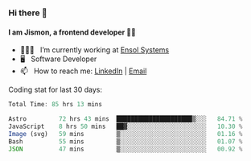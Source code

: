 ### Hi there 👋

#### I am Jismon, a frontend developer 👦🏻

- 🧑🏻‍💻   &nbsp; I’m currently working at <a href='https://www.ensolsystems.com/' target="_blank">Ensol Systems</a>
- 🖥   &nbsp; Software Developer
- 📫   &nbsp; How to reach me: <a href='https://www.linkedin.com/in/jismonthomas/'>LinkedIn</a> | <a href='mailto:hellojismonthomas@gmail.com'>Email</a>

Coding stat for last 30 days:
<!--START_SECTION:waka-->

```javascript
Total Time: 85 hrs 13 mins

Astro         72 hrs 43 mins  █████████████████████▒░░░   84.71 %
JavaScript    8 hrs 50 mins   ██▓░░░░░░░░░░░░░░░░░░░░░░   10.30 %
Image (svg)   59 mins         ▒░░░░░░░░░░░░░░░░░░░░░░░░   01.16 %
Bash          55 mins         ▒░░░░░░░░░░░░░░░░░░░░░░░░   01.07 %
JSON          47 mins         ▒░░░░░░░░░░░░░░░░░░░░░░░░   00.92 %
```

<!--END_SECTION:waka-->

<!--
**jismonthomas/jismonthomas** is a ✨ _special_ ✨ repository because its `README.md` (this file) appears on your GitHub profile.

Here are some ideas to get you started:

- 🔭 I’m currently working on ...
- 🌱 I’m currently learning ...
- 👯 I’m looking to collaborate on ...
- 🤔 I’m looking for help with ...
- 💬 Ask me about ...
- 📫 How to reach me: ...
- 😄 Pronouns: ...
- ⚡ Fun fact: ...
-->
